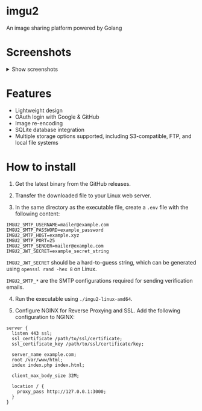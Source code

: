 # imgu2
An image sharing platform powered by Golang

# Screenshots

<details>
  <summary>Show screenshots</summary>

![image preview page](https://raw.githubusercontent.com/sduoduo233/imgu2/master/screenshots/1.png)

![my uploads page](https://raw.githubusercontent.com/sduoduo233/imgu2/master/screenshots/2.png)

![user list](https://raw.githubusercontent.com/sduoduo233/imgu2/master/screenshots/3.png)

![image list](https://raw.githubusercontent.com/sduoduo233/imgu2/master/screenshots/4.png)

![login page](https://raw.githubusercontent.com/sduoduo233/imgu2/master/screenshots/5.png)

</details>

# Features

- Lightweight design
- OAuth login with Google & GitHub
- Image re-encoding
- SQLite database integration
- Multiple storage options supported, including S3-compatible, FTP, and local file systems

# How to install

1. Get the latest binary from the GitHub releases.

2. Transfer the downloaded file to your Linux web server.

3. In the same directory as the executable file, create a `.env` file with the following content:

```
IMGU2_SMTP_USERNAME=mailer@example.com
IMGU2_SMTP_PASSWORD=example_password
IMGU2_SMTP_HOST=example.xyz
IMGU2_SMTP_PORT=25
IMGU2_SMTP_SENDER=mailer@example.com
IMGU2_JWT_SECRET=example_secret_string
```

`IMGU2_JWT_SECRET` should be a hard-to-guess string, which can be generated using `openssl rand -hex 8` on Linux.

`IMGU2_SMTP_*` are the SMTP configurations required for sending verification emails.

4. Run the executable using `./imgu2-linux-amd64`.

5. Configure NGINX for Reverse Proxying and SSL. Add the following configuration to NGINX:

```nginx
server {
  listen 443 ssl;
  ssl_certificate /path/to/ssl/certificate;
  ssl_certificate_key /path/to/ssl/certificate/key;

  server_name example.com;
  root /var/www/html;
  index index.php index.html;

  client_max_body_size 32M;

  location / {
    proxy_pass http://127.0.0.1:3000;
  }
}
```

